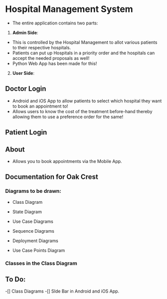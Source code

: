 # Hospital Management System

* The entire application contains two parts:
1. **Admin Side**: 
* This is controlled by the Hospital Management to allot various patients to their respective hospitals.
* Patients can put up Hospitals in a priority order and the hospitals can accept the needed proposals as well!
* Python Web App has been made for this!

2. **User Side**:

## Doctor Login
* Android and iOS App to allow patients to select which hospital they want to book an appointment to!
* Allows users to know the cost of the treatment before-hand thereby allowing them to use a preference order for the same!  

## Patient Login


## About
* Allows you to book appointments via the Mobile App.

## Documentation for Oak Crest 

### Diagrams to be drawn:
* Class Diagram
* State Diagram
* Use Case Diagrams
* Sequence Diagrams
* Deployment Diagrams

* Use Case Points Diagram

### Classes in the Class Diagram


## To Do:
-[] Class Diagrams
-[] SIde Bar in Android and iOS App.